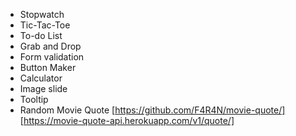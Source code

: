 - Stopwatch
- Tic-Tac-Toe
- To-do List
- Grab and Drop
- Form validation
- Button Maker
- Calculator
- Image slide
- Tooltip
- Random Movie Quote
  [https://github.com/F4R4N/movie-quote/]
  [https://movie-quote-api.herokuapp.com/v1/quote/]
